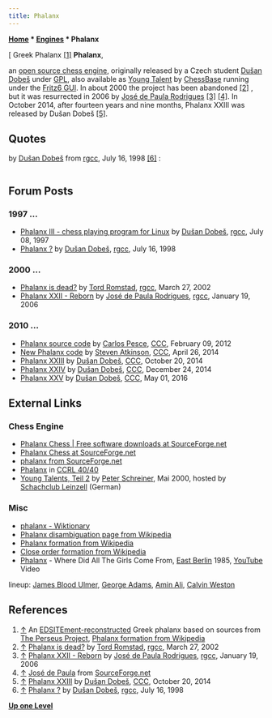 ```yaml
---
title: Phalanx
---
```

**[Home](Home "Home") \* [Engines](Engines "Engines") \* Phalanx**



[ Greek Phalanx <a id="cite-note-1" href="#cite-ref-1">[1]</a>
**Phalanx**,  

an [open source chess engine](Category:Open_Source "Category:Open Source"), originally released by a Czech student [Dušan Dobeš](Du%C5%A1an_Dobe%C5%A1 "Dušan Dobeš") under [GPL](Free_Software_Foundation#GPL "Free Software Foundation"), also available as [Young Talent](ChessBase#YoungTalents "ChessBase") by [ChessBase](ChessBase "ChessBase") running under the [Fritz6 GUI](Fritz#FritzGUI "Fritz"). In about 2000 the project has been abandoned <a id="cite-note-2" href="#cite-ref-2">[2]</a> , but it was resurrected in 2006 by [José de Paula Rodrigues](index.php?title=Jos%C3%A9_de_Paula_Rodrigues&action=edit&redlink=1 "José de Paula Rodrigues (page does not exist)") <a id="cite-note-3" href="#cite-ref-3">[3]</a> <a id="cite-note-4" href="#cite-ref-4">[4]</a>. In October 2014, after fourteen years and nine months, Phalanx XXIII was released by Dušan Dobeš <a id="cite-note-5" href="#cite-ref-5">[5]</a>. 



## Quotes


by [Dušan Dobeš](Du%C5%A1an_Dobe%C5%A1 "Dušan Dobeš") from [rgcc](Computer_Chess_Forums "Computer Chess Forums"), July 16, 1998 <a id="cite-note-6" href="#cite-ref-6">[6]</a> :




```C++Phalanx is my hobby project. It started in March 1997. It's developed under [Linux](Linux "Linux") and [GCC](Free_Software_Foundation#GCC "Free Software Foundation"), I also prepared binary distribution for [Win32](Windows "Windows") with latter versions. Licensing policy is GPL (free and in sources). Interface is xboard/winboard/RoboFICS compatible. It plays on FICS as 'pikozrout', it's current blitz rating is 2380, standard 2210. 

```

## Forum Posts


### 1997 ...


* [Phalanx III - chess playing program for Linux](http://groups.google.com/group/rec.games.chess.computer/browse_frm/thread/dba5dc4e35dae67) by [Dušan Dobeš](Du%C5%A1an_Dobe%C5%A1 "Dušan Dobeš"), [rgcc](Computer_Chess_Forums "Computer Chess Forums"), July 08, 1997
* [Phalanx ?](http://groups.google.com/group/rec.games.chess.computer/browse_frm/thread/7ab1751bddacb97a#) by [Dušan Dobeš](Du%C5%A1an_Dobe%C5%A1 "Dušan Dobeš"), [rgcc](Computer_Chess_Forums "Computer Chess Forums"), July 16, 1998


### 2000 ...


* [Phalanx is dead?](http://groups.google.com/group/rec.games.chess.computer/browse_frm/thread/a56fb4fa7b0d427b) by [Tord Romstad](Tord_Romstad "Tord Romstad"), [rgcc](Computer_Chess_Forums "Computer Chess Forums"), March 27, 2002
* [Phalanx XXII - Reborn](http://groups.google.com/group/rec.games.chess.computer/browse_frm/thread/3819371b750533f1#) by [José de Paula Rodrigues](index.php?title=Jos%C3%A9_de_Paula_Rodrigues&action=edit&redlink=1 "José de Paula Rodrigues (page does not exist)"), [rgcc](Computer_Chess_Forums "Computer Chess Forums"), January 19, 2006


### 2010 ...


* [Phalanx source code](http://www.talkchess.com/forum/viewtopic.php?t=42398) by [Carlos Pesce](Carlos_Pesce "Carlos Pesce"), [CCC](CCC "CCC"), February 09, 2012
* [New Phalanx code](http://www.talkchess.com/forum/viewtopic.php?t=52127) by [Steven Atkinson](Steven_Atkinson "Steven Atkinson"), [CCC](CCC "CCC"), April 26, 2014
* [Phalanx XXIII](http://www.talkchess.com/forum/viewtopic.php?t=54098) by [Dušan Dobeš](Du%C5%A1an_Dobe%C5%A1 "Dušan Dobeš"), [CCC](CCC "CCC"), October 20, 2014
* [Phalanx XXIV](http://www.talkchess.com/forum/viewtopic.php?t=54744) by [Dušan Dobeš](Du%C5%A1an_Dobe%C5%A1 "Dušan Dobeš"), [CCC](CCC "CCC"), December 24, 2014
* [Phalanx XXV](http://www.talkchess.com/forum/viewtopic.php?t=60019) by [Dušan Dobeš](Du%C5%A1an_Dobe%C5%A1 "Dušan Dobeš"), [CCC](CCC "CCC"), May 01, 2016


## External Links


### Chess Engine


* [Phalanx Chess | Free software downloads at SourceForge.net](https://sourceforge.net/projects/phalanx/)
* [Phalanx Chess at SourceForge.net](https://sourceforge.net/projects/phalanx/files/)
* [phalanx from SourceForge.net](http://phalanx.sourceforge.net/)
* [Phalanx](http://www.computerchess.org.uk/ccrl/4040/cgi/compare_engines.cgi?family=Phalanx&print=Rating+list&print=Results+table&print=LOS+table&print=Ponder+hit+table&print=Eval+difference+table&print=Comopp+gamenum+table&print=Overlap+table&print=Score+with+common+opponents) in [CCRL 40/40](CCRL "CCRL")
* [Young Talents, Teil 2](http://scleinzell.schachvereine.de/p_spielprogramme/youngtal_b.shtml) by [Peter Schreiner](Peter_Schreiner "Peter Schreiner"), Mai 2000, hosted by [Schachclub Leinzell](http://scleinzell.schachvereine.de/home/news.shtml) (German)


### Misc


* [phalanx - Wiktionary](https://en.wiktionary.org/wiki/phalanx)
* [Phalanx disambiguation page from Wikipedia](https://en.wikipedia.org/wiki/Phalanx)
* [Phalanx formation from Wikipedia](https://en.wikipedia.org/wiki/Phalanx_formation)
* [Close order formation from Wikipedia](https://en.wikipedia.org/wiki/Close_order_formation)
* [Phalanx](https://en.wikipedia.org/wiki/Phalanx_(band)) - Where Did All The Girls Come From, [East Berlin](https://en.wikipedia.org/wiki/East_Berlin) 1985, [YouTube](https://en.wikipedia.org/wiki/YouTube) Video


 lineup: [James Blood Ulmer](https://en.wikipedia.org/wiki/James_Blood_Ulmer), [George Adams](https://en.wikipedia.org/wiki/George_Adams_(musician)), [Amin Ali](https://de.wikipedia.org/wiki/Amin_Ali), [Calvin Weston](https://de.wikipedia.org/wiki/Calvin_Weston)
 
## References


1. <a id="cite-ref-1" href="#cite-note-1">↑</a> An [EDSITEment-reconstructed](http://edsitement.neh.gov/edsitements-persian-wars-resource-pages#node-20463) Greek phalanx based on sources from [The Perseus Project](https://en.wikipedia.org/wiki/Perseus_Project), [Phalanx formation from Wikipedia](https://en.wikipedia.org/wiki/Phalanx_formation)
2. <a id="cite-ref-2" href="#cite-note-2">↑</a> [Phalanx is dead?](http://groups.google.com/group/rec.games.chess.computer/browse_frm/thread/a56fb4fa7b0d427b) by [Tord Romstad](Tord_Romstad "Tord Romstad"), [rgcc](Computer_Chess_Forums "Computer Chess Forums"), March 27, 2002
3. <a id="cite-ref-3" href="#cite-note-3">↑</a> [Phalanx XXII - Reborn](http://groups.google.com/group/rec.games.chess.computer/browse_frm/thread/3819371b750533f1#) by [José de Paula Rodrigues](index.php?title=Jos%C3%A9_de_Paula_Rodrigues&action=edit&redlink=1 "José de Paula Rodrigues (page does not exist)"), [rgcc](Computer_Chess_Forums "Computer Chess Forums"), January 19, 2006
4. <a id="cite-ref-4" href="#cite-note-4">↑</a> [José de Paula](http://sourceforge.net/users/espinafre/) from [SourceForge.net](http://sourceforge.net/)
5. <a id="cite-ref-5" href="#cite-note-5">↑</a> [Phalanx XXIII](http://www.talkchess.com/forum/viewtopic.php?t=54098) by [Dušan Dobeš](Du%C5%A1an_Dobe%C5%A1 "Dušan Dobeš"), [CCC](CCC "CCC"), October 20, 2014
6. <a id="cite-ref-6" href="#cite-note-6">↑</a> [Phalanx ?](http://groups.google.com/group/rec.games.chess.computer/browse_frm/thread/7ab1751bddacb97a#) by [Dušan Dobeš](Du%C5%A1an_Dobe%C5%A1 "Dušan Dobeš"), [rgcc](Computer_Chess_Forums "Computer Chess Forums"), July 16, 1998

**[Up one Level](Engines "Engines")**







 
